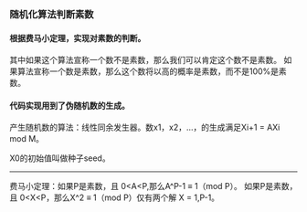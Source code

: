 ### 随机化算法判断素数
#### 根据费马小定理，实现对素数的判断。

其中如果这个算法宣称一个数不是素数，那么我们可以肯定这个数不是素数。
如果算法宣称一个数是素数，那么这个数将以高的概率是素数，而不是100%是素数。

#### 代码实现用到了伪随机数的生成。

产生随机数的算法：线性同余发生器。数x1，x2，…，的生成满足Xi+1 = AXi mod M。

X0的初始值叫做种子seed。



---
费马小定理：如果P是素数，且 0<A<P,那么A^P-1 ≡ 1（mod P）。
如果P是素数，且 0<X<P，那么X^2 ≡ 1（mod P）仅有两个解 X = 1,P-1。
